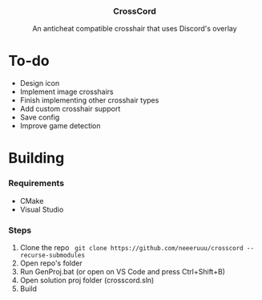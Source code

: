 <h3 align="center">CrossCord</h3>

<p align="center">
    An anticheat compatible crosshair that uses Discord's overlay
</p>

# To-do
* Design icon
* Implement image crosshairs
* Finish implementing other crosshair types
* Add custom crosshair support
* Save config
* Improve game detection

# Building
### Requirements
* CMake
* Visual Studio

### Steps
1. Clone the repo ````
git clone https://github.com/neeeruuu/crosscord --recurse-submodules````
2. Open repo's folder
3. Run GenProj.bat (or open on VS Code and press Ctrl+Shift+B)
4. Open solution proj folder (crosscord.sln)
5. Build
